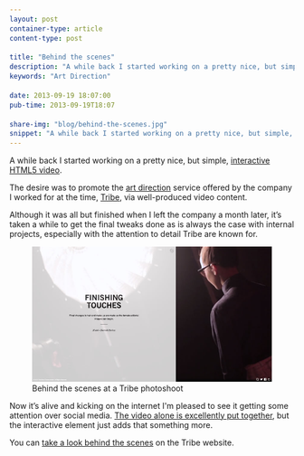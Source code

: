 ```yaml
---
layout: post
container-type: article
content-type: post

title: "Behind the scenes"
description: "A while back I started working on a pretty nice, but simple, interactive HTML5 video."
keywords: "Art Direction"

date: 2013-09-19 18:07:00
pub-time: 2013-09-19T18:07

share-img: "blog/behind-the-scenes.jpg"
snippet: "A while back I started working on a pretty nice, but simple, interactive HTML5 video."
---
```


A while back I started working on a pretty nice, but simple, [interactive HTML5 video](http://behindthescenes.tribeuk.co.uk/go).

The desire was to promote the [art direction](http://www.tribeuk.co.uk/portfolio) service offered by the company I worked for at the time, [Tribe](http://www.tribeuk.co.uk), via well-produced video content.

Although it was all but finished when I left the company a month later, it&rsquo;s taken a while to get the final tweaks done as is always the case with internal projects, especially with the attention to detail Tribe are known for.

<figure>
    <a href="http://behindthescenes.tribeuk.co.uk/go"><img src="/static/images/blog/behind-the-scenes.jpg" alt="Behind the scenes" class="media__item"></a>
    <figcaption class="media__caption">Behind the scenes at a Tribe photoshoot</figcaption>
</figure>

Now it&rsquo;s alive and kicking on the internet I'm pleased to see it getting some attention over social media. [The video alone is excellently put together](http://www.chrisjpavey.co.uk), but the interactive element just adds that something more.

You can [take a look behind the scenes](http://behindthescenes.tribeuk.co.uk/go) on the Tribe website.